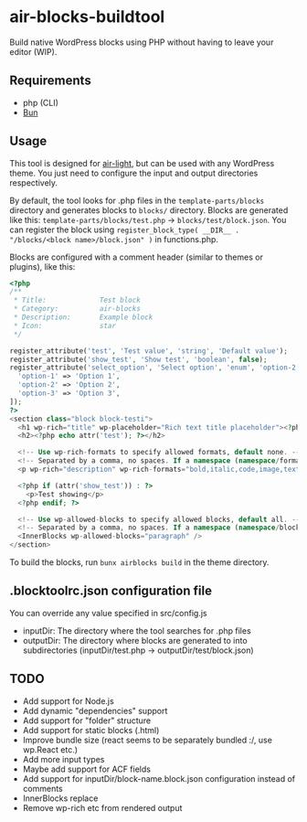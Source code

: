 # air-blocks-buildtool

Build native WordPress blocks using PHP without having to leave your editor (WIP).

## Requirements

- php (CLI)
- [Bun](https://bun.sh)

## Usage

This tool is designed for [air-light](https://github.com/digitoimistodude/air-light), but can be used with any WordPress theme. You just need to configure the input and output directories respectively.

By default, the tool looks for .php files in the `template-parts/blocks` directory and generates blocks to `blocks/` directory. Blocks are generated like this: `template-parts/blocks/test.php` -> `blocks/test/block.json`. You can register the block using `register_block_type( __DIR__ . "/blocks/<block name>/block.json" )` in functions.php.

Blocks are configured with a comment header (similar to themes or plugins), like this:

```php
<?php
/**
 * Title:             Test block
 * Category:          air-blocks
 * Description:       Example block
 * Icon:              star
 */

register_attribute('test', 'Test value', 'string', 'Default value');
register_attribute('show_test', 'Show test', 'boolean', false);
register_attribute('select_option', 'Select option', 'enum', 'option-2', [
  'option-1' => 'Option 1',
  'option-2' => 'Option 2',
  'option-3' => 'Option 3',
]);
?>
<section class="block block-testi">
  <h1 wp-rich="title" wp-placeholder="Rich text title placeholder"><?php echo attr('test'); ?></h1>
  <h2><?php echo attr('test'); ?></h2>

  <!-- Use wp-rich-formats to specify allowed formats, default none. -->
  <!-- Separated by a comma, no spaces. If a namespace (namespace/format) is not specified, by default using core -->
  <p wp-rich="description" wp-rich-formats="bold,italic,code,image,text-color,link,keyboard"><?php echo attr('description'); ?></p>

  <?php if (attr('show_test')) : ?>
    <p>Test showing</p>
  <?php endif; ?>

  <!-- Use wp-allowed-blocks to specify allowed blocks, default all. -->
  <!-- Separated by a comma, no spaces. If a namespace (namespace/block) is not specified, by default using core -->
  <InnerBlocks wp-allowed-blocks="paragraph" />
</section>
```

To build the blocks, run `bunx airblocks build` in the theme directory.

## .blocktoolrc.json configuration file

You can override any value specified in src/config.js

- inputDir: The directory where the tool searches for .php files
- outputDir: The directory where blocks are generated to into subdirectories (inputDir/test.php -> outputDir/test/block.json)

## TODO

- Add support for Node.js
- Add dynamic "dependencies" support
- Add support for "folder" structure
- Add support for static blocks (.html)
- Improve bundle size (react seems to be separately bundled :/, use wp.React etc.)
- Add more input types
- Maybe add support for ACF fields
- Add support for inputDir/block-name.block.json configuration instead of comments
- InnerBlocks replace
- Remove wp-rich etc from rendered output
